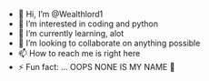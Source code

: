 - 👋 Hi, I’m @Wealthlord1
- 👀 I’m interested in coding and python
- 🌱 I’m currently learning, alot
- 💞️ I’m looking to collaborate on anything possible 
- 📫 How to reach me is right here
- ⚡ Fun fact: ... OOPS NONE IS MY NAME 📛 
